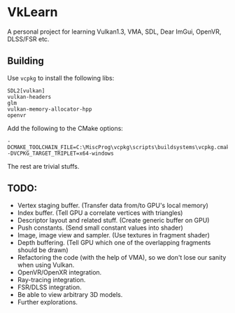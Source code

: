 # VkLearn

A personal project for learning Vulkan1.3, VMA, SDL, Dear ImGui, OpenVR, DLSS/FSR etc.

## Building

Use `vcpkg` to install the following libs:
```
SDL2[vulkan]
vulkan-headers
glm
vulkan-memory-allocator-hpp
openvr
```

Add the following to the CMake options:
```shell
-DCMAKE_TOOLCHAIN_FILE=C:\MiscProg\vcpkg\scripts\buildsystems\vcpkg.cmake
-DVCPKG_TARGET_TRIPLET=x64-windows
```

The rest are trivial stuffs.

## TODO:
- Vertex staging buffer. (Transfer data from/to GPU's local memory)
- Index buffer. (Tell GPU a correlate vertices with triangles)
- Descriptor layout and related stuff. (Create generic buffer on GPU)
- Push constants. (Send small constant values into shader)
- Image, image view and sampler. (Use textures in fragment shader)
- Depth buffering. (Tell GPU which one of the overlapping fragments should be drawn)
- Refactoring the code (with the help of VMA), so we don't lose our sanity when using Vulkan.
- OpenVR/OpenXR integration.
- Ray-tracing integration.
- FSR/DLSS integration.
- Be able to view arbitrary 3D models.
- Further explorations.
